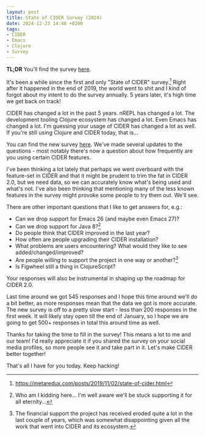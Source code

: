 ```yaml
---
layout: post
title: State of CIDER Survey (2024)
date: 2024-12-23 14:48 +0200
tags:
- CIDER
- Emacs
- Clojure
- Survey
---
```


**TL;DR** You'll find the survey [here](https://forms.gle/H24Z1Yk79mGAnAHn8).

It's been a while since the first and only "State of CIDER" survey.[^1] Right
after it happened in the end of 2019, the world went to shit and I kind of
forgot about my intent to do the survey annually.  5 years later, it's high
time we get back on track!

CIDER has changed a lot in the past 5 years. nREPL has changed a lot. The development tooling Clojure
ecosystem has changed a lot. Even Emacs has changed a lot. I'm guessing your usage of CIDER has changed a lot as well. If you're still
using Clojure and CIDER today, that is...

You can find the new survey [here](https://forms.gle/H24Z1Yk79mGAnAHn8).
We've made several updates to the questions - most notably there's now a question about how frequently are you using certain CIDER features.

I've been thinking a lot lately that perhaps we went overboard with the feature-set in CIDER and that it might be prudent to trim the fat
in CIDER 2.0, but we need data, so we can accurately know what's being used and what's not. I've also been thinking that mentioning many of
the less known features in the survey might provoke some people to try them out. We'll see.

There are other important questions that I like to get answers for, e.g.:

- Can we drop support for Emacs 26 (and maybe even Emacs 27)?
- Can we drop support for Java 8?[^2]
- Do people think that CIDER improved in the last year?
- How often are people upgrading their CIDER installation?
- What problems are users encountering? What would they like to see added/changed/improved?
- Are people willing to support the project in one way or another?[^3]
- Is Figwheel still a thing in ClojureScript?

Your responses will also be instrumental in shaping up the roadmap for CIDER 2.0.

Last time around we got 545 responses and I hope this time around we'll do a bit
better, as more responses mean that the data we got is more accurate. The new
survey is off to a pretty slow start - less than 200 responses in the first
week. It will likely stay open till the end of January, so I hope we are going
to get 500+ responses in total this around time as well.

Thanks for taking the time to fill in the survey! This means a lot to me and our
team! I'd really appreciate it if you shared the survey on your social media
profiles, so more people see it and take part in it. Let's make CIDER better together!

That's all I have for you today. Keep hacking!

[^1]: <https://metaredux.com/posts/2019/11/02/state-of-cider.html>
[^2]: Who am I kidding here... I'm well aware we'll be stuck supporting it for all eternity...
[^3]: The financial support the project has received eroded quite a lot in the last couple of years, which was somewhat disappointing given all the work that went into CIDER and its ecosystem.
